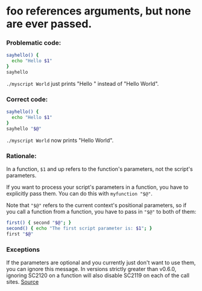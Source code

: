 # foo references arguments, but none are ever passed.

### Problematic code:

```sh
sayhello() {
  echo "Hello $1"
}
sayhello
```

`./myscript World` just prints "Hello " instead of "Hello World".

### Correct code:

```sh
sayhello() {
  echo "Hello $1"
}
sayhello "$@"
```

`./myscript World` now prints "Hello World".

### Rationale:

In a function, `$1` and up refers to the function's parameters, not the script's parameters.

If you want to process your script's parameters in a function, you have to explicitly pass them. You can do this with `myfunction "$@"`.

Note that `"$@"` refers to the current context's positional parameters, so if you call a function from a function, you have to pass in `"$@"` to both of them:

```sh
first() { second "$@"; }
second() { echo "The first script parameter is: $1"; }
first "$@"
```

### Exceptions

If the parameters are optional and you currently just don't want to use them, you can ignore this message. In versions strictly greater than v0.6.0, ignoring SC2120 on a function will also disable SC2119 on each of the call sites.
[Source](https://github.com/koalaman/shellcheck/wiki/SC2120)

